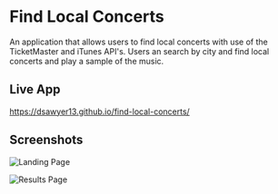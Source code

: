 # Find Local Concerts
An application that allows users to find local concerts with use of the TicketMaster and iTunes API's.  Users an search by city and find local concerts and play a sample of the music.

## Live App
https://dsawyer13.github.io/find-local-concerts/

## Screenshots

![Landing Page](https://imgur.com/EWGQS4n.png "Landing Page")

![Results Page](https://imgur.com/xSWl3w0.png "Results Page")
